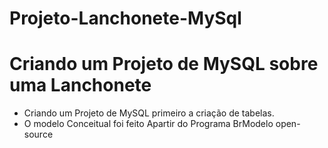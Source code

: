 # Projeto-Lanchonete-MySql
Criando um Projeto de MySQL sobre uma Lanchonete
=======
- Criando um Projeto de MySQL primeiro a criação de tabelas.
- O modelo Conceitual foi feito Apartir do Programa BrModelo open-source

